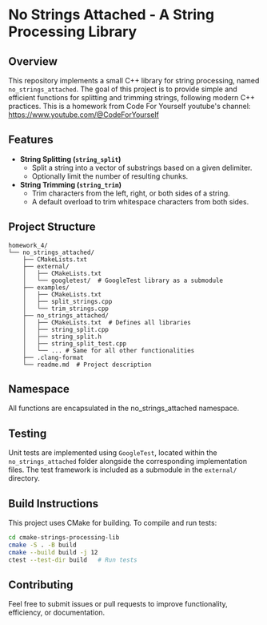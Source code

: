 # No Strings Attached - A String Processing Library

## Overview

This repository implements a small C++ library for string processing, named `no_strings_attached`. The goal of this project is to provide simple and efficient functions for splitting and trimming strings, following modern C++ practices. This is a homework from Code For Yourself youtube's channel: https://www.youtube.com/@CodeForYourself

## Features

- **String Splitting (`string_split`)**
  - Split a string into a vector of substrings based on a given delimiter.
  - Optionally limit the number of resulting chunks.
- **String Trimming (`string_trim`)**
  - Trim characters from the left, right, or both sides of a string.
  - A default overload to trim whitespace characters from both sides.

## Project Structure

```
homework_4/
└── no_strings_attached/
    ├── CMakeLists.txt
    ├── external/
    │   ├── CMakeLists.txt
    │   └── googletest/  # GoogleTest library as a submodule
    ├── examples/
    │   ├── CMakeLists.txt
    │   ├── split_strings.cpp
    │   └── trim_strings.cpp
    ├── no_strings_attached/
    │   ├── CMakeLists.txt  # Defines all libraries
    │   ├── string_split.cpp
    │   ├── string_split.h
    │   ├── string_split_test.cpp
    │   └── ... # Same for all other functionalities
    ├── .clang-format
    └── readme.md  # Project description
```

## Namespace

All functions are encapsulated in the no_strings_attached namespace.

## Testing

Unit tests are implemented using `GoogleTest`, located within the `no_strings_attached` folder alongside the corresponding implementation files. The test framework is included as a submodule in the `external/` directory.

## Build Instructions

This project uses CMake for building. To compile and run tests:

```sh
cd cmake-strings-processing-lib
cmake -S . -B build
cmake --build build -j 12
ctest --test-dir build   # Run tests
```

## Contributing

Feel free to submit issues or pull requests to improve functionality, efficiency, or documentation.

